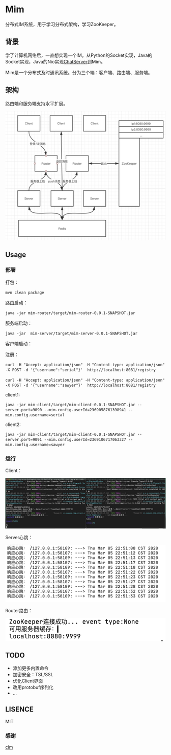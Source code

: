 # Mim
分布式IM系统，用于学习分布式架构，学习ZooKeeper。

## 背景

学了计算机网络后，一直想实现一个IM。从Python的Socket实现，Java的Socket实现，Java的Nio实现[ChatServer](https://github.com/sawyerRick/ChatServer)到Mim。

Mim是一个分布式及时通讯系统。分为三个端：客户端、路由端、服务端。

## 架构

路由端和服务端支持水平扩展。

![架构](https://raw.githubusercontent.com/sawyerRick/Mim/master/IMG/%E6%9E%B6%E6%9E%84.png)

## Usage

### 部署

打包：

```shell
mvn clean package
```

路由启动：

```shell
java -jar mim-router/target/mim-router-0.0.1-SNAPSHOT.jar
```

服务端启动：

```
java -jar  mim-server/target/mim-server-0.0.1-SNAPSHOT.jar
```

客户端启动：

注册：

```shell
curl -H "Accept: application/json" -H "Content-type: application/json" -X POST -d '{"username":"serial"}'  http://localhost:8081/registry

curl -H "Accept: application/json" -H "Content-type: application/json" -X POST -d '{"username":"sawyer"}'  http://localhost:8081/registry
```

client1:

```shell
java -jar mim-client/target/mim-client-0.0.1-SNAPSHOT.jar --server.port=9090 --mim.config.userId=2369058761398941 --mim.config.username=serial

```

client2:

```shell
java -jar mim-client/target/mim-client-0.0.1-SNAPSHOT.jar --server.port=9091 --mim.config.userId=2369106717063327 --mim.config.username=sawyer

```

### 运行

Client：

![Client运行截图](https://raw.githubusercontent.com/sawyerRick/Mim/master/IMG/Client%E8%BF%90%E8%A1%8C%E6%88%AA%E5%9B%BE.png)

Server心跳：

![Server心跳](https://raw.githubusercontent.com/sawyerRick/Mim/master/IMG/Server%E5%BF%83%E8%B7%B3.png)

Router路由：

![路由截图](https://raw.githubusercontent.com/sawyerRick/Mim/master/IMG/%E8%B7%AF%E7%94%B1%E6%88%AA%E5%9B%BE.png)

## TODO

- 添加更多内置命令
- 加密安全：TSL/SSL
- 优化Client界面
- 改用protobuf序列化
- ...

## LISENCE

MIT

### 感谢

[cim](https://github.com/crossoverJie/cim)
